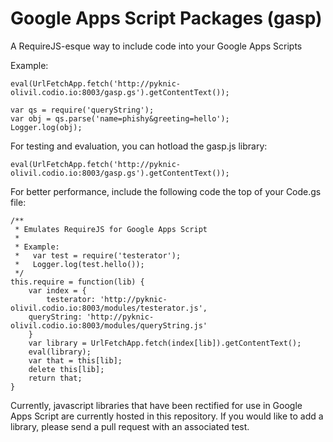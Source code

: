 # Google Apps Script Packages (gasp)

A RequireJS-esque way to include code into your Google Apps Scripts

Example:

```
eval(UrlFetchApp.fetch('http://pyknic-olivil.codio.io:8003/gasp.gs').getContentText());

var qs = require('queryString');
var obj = qs.parse('name=phishy&greeting=hello');
Logger.log(obj);
```

For testing and evaluation, you can hotload the gasp.js library:

```
eval(UrlFetchApp.fetch('http://pyknic-olivil.codio.io:8003/gasp.gs').getContentText());
```

For better performance, include the following code the top of your Code.gs file:

```
/**
 * Emulates RequireJS for Google Apps Script
 *
 * Example:
 *   var test = require('testerator');
 *   Logger.log(test.hello());
 */
this.require = function(lib) {
	var index = {
		testerator: 'http://pyknic-olivil.codio.io:8003/modules/testerator.js',
    queryString: 'http://pyknic-olivil.codio.io:8003/modules/queryString.js'
	}
	var library = UrlFetchApp.fetch(index[lib]).getContentText();
	eval(library);
	var that = this[lib];
	delete this[lib];
	return that;
}
```

Currently, javascript libraries that have been rectified for use in Google Apps Script are currently hosted in this repository. If you would like to add a library, please send a pull request with an associated test.